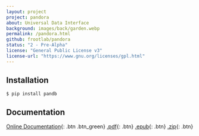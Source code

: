 ```yaml
---
layout: project
project: pandora
about: Universal Data Interface
background: images/back/garden.webp
permalink: /pandora.html
github: frootlab/pandora
status: "2 - Pre-Alpha"
license: "General Public License v3"
license-url: "https://www.gnu.org/licenses/gpl.html"
---
```


## Installation
```shell
$ pip install pandb
```

## Documentation
[Online Documentation](http://docs.frootlab.org/projects/pandora){: .btn .btn_green} [.pdf](https://readthedocs.org/projects/pandora/downloads/pdf/latest/){: .btn}
[.epub](https://readthedocs.org/projects/pandora/downloads/epub/latest/){: .btn}
[.zip](https://readthedocs.org/projects/pandora/downloads/htmlzip/latest/){: .btn}
